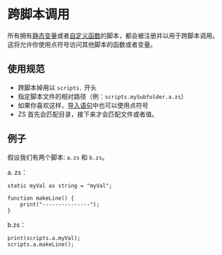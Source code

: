 # 跨脚本调用

所有拥有[静态变量](/AdvancedFunctions/Global_Static_Variables/)或者[自定义函数](/AdvancedFunctions/Custom_Functions/)的脚本，都会被注册并以用于跨脚本调用。  
这将允许你使用点符号访问其他脚本的函数或者变量。

## 使用规范

- 跨脚本掉用以 `scripts.` 开头
- 指定脚本文件的相对路径（例：`scripts.mySubfolder.a.zs`）
- 如果你喜欢这样，[导入语句](/AdvancedFunctions/Import/)中也可以使用点符号
- ZS 首先会匹配目录，接下来才会匹配文件或者值。



## 例子
假设我们有两个脚本: `a.zs` 和 `b.zs`。

a. zs：
```zenscript
static myVal as string = "myVal";

function makeLine() {
    print("---------------");
}
```

b.zs：
```zenscript
print(scripts.a.myVal);
scripts.a.makeLine();
```